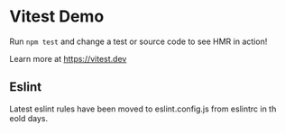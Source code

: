 # Vitest Demo

Run `npm test` and change a test or source code to see HMR in action!

Learn more at https://vitest.dev

## Eslint

Latest eslint rules have been moved to eslint.config.js from eslintrc in th eold days.
